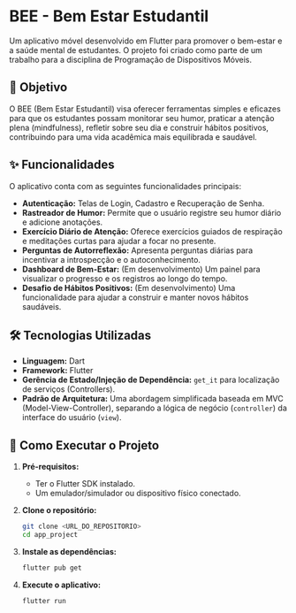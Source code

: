 # BEE - Bem Estar Estudantil

Um aplicativo móvel desenvolvido em Flutter para promover o bem-estar e a saúde mental de estudantes. O projeto foi criado como parte de um trabalho para a disciplina de Programação de Dispositivos Móveis.

## 🎯 Objetivo

O BEE (Bem Estar Estudantil) visa oferecer ferramentas simples e eficazes para que os estudantes possam monitorar seu humor, praticar a atenção plena (mindfulness), refletir sobre seu dia e construir hábitos positivos, contribuindo para uma vida acadêmica mais equilibrada e saudável.

## ✨ Funcionalidades

O aplicativo conta com as seguintes funcionalidades principais:

- **Autenticação:** Telas de Login, Cadastro e Recuperação de Senha.
- **Rastreador de Humor:** Permite que o usuário registre seu humor diário e adicione anotações.
- **Exercício Diário de Atenção:** Oferece exercícios guiados de respiração e meditações curtas para ajudar a focar no presente.
- **Perguntas de Autorreflexão:** Apresenta perguntas diárias para incentivar a introspecção e o autoconhecimento.
- **Dashboard de Bem-Estar:** (Em desenvolvimento) Um painel para visualizar o progresso e os registros ao longo do tempo.
- **Desafio de Hábitos Positivos:** (Em desenvolvimento) Uma funcionalidade para ajudar a construir e manter novos hábitos saudáveis.

## 🛠️ Tecnologias Utilizadas

- **Linguagem:** Dart
- **Framework:** Flutter
- **Gerência de Estado/Injeção de Dependência:** `get_it` para localização de serviços (Controllers).
- **Padrão de Arquitetura:** Uma abordagem simplificada baseada em MVC (Model-View-Controller), separando a lógica de negócio (`controller`) da interface do usuário (`view`).

## 🚀 Como Executar o Projeto

1.  **Pré-requisitos:**
    - Ter o Flutter SDK instalado.
    - Um emulador/simulador ou dispositivo físico conectado.

2.  **Clone o repositório:**
    ```bash
    git clone <URL_DO_REPOSITORIO>
    cd app_project
    ```

3.  **Instale as dependências:**
    ```bash
    flutter pub get
    ```

4.  **Execute o aplicativo:**
    ```bash
    flutter run
    ```
